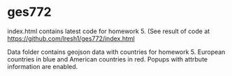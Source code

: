 # ges772
index.html contains latest code for homework 5. (See result of code at https://github.com/lresh1/ges772/index.html

Data folder contains geojson data with countries for homework 5. European countries in blue and American countries in red. Popups with attrbute information are enabled.
